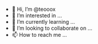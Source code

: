 - 👋 Hi, I’m @teooox
- 👀 I’m interested in ...
- 🌱 I’m currently learning ...
- 💞️ I’m looking to collaborate on ...
- 📫 How to reach me ...

<!---
teooox/teooox is a ✨ special ✨ repository because its `README.md` (this file) appears on your GitHub profile.
You can click the Preview link to take a look at your changes.
--->
